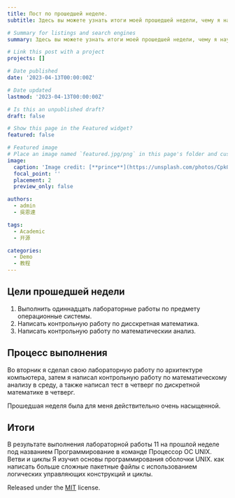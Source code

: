 ```yaml
---
title: Пост по прошедшей неделе.
subtitle: Здесь вы можете узнать итоги моей прошедшей недели, чему я научилась и над чем работал.

# Summary for listings and search engines
summary: Здесь вы можете узнать итоги моей прошедшей недели, чему я научилась и над чем работал.

# Link this post with a project
projects: []

# Date published
date: '2023-04-13T00:00:00Z'

# Date updated
lastmod: '2023-04-13T00:00:00Z'

# Is this an unpublished draft?
draft: false

# Show this page in the Featured widget?
featured: false

# Featured image
# Place an image named `featured.jpg/png` in this page's folder and customize its options here.
image:
  caption: 'Image credit: [**prince**](https://unsplash.com/photos/CpkOjOcXdUY)'
  focal_point: ''
  placement: 2
  preview_only: false

authors:
  - admin
  - 吳恩達

tags:
  - Academic
  - 开源

categories:
  - Demo
  - 教程
---
```


## Цели прошедшей недели

1. Выполнить одиннадцать лабораторные работы по предмету операционные системы.
2. Написать контрольную работу по дисскретная математика.
3. Написать контрольную работу по математическии анализ.


## Процесс выполнения

Во вторник я сделал свою лабораторную работу по архитектуре компьютера, затем я написал контрольную работу по математическому анализу в среду, а также написал тест в четверг по дискретной математике в четверг.

Прошедшая неделя была для меня действительно очень насыщенной.

## Итоги
В результате выполнения лабораторной работы 11 на прошлой неделе под названием Программирование в команде Процессор ОС UNIX. Ветви и циклы Я изучил основы программирования оболочки UNIX. как написать больше сложные пакетные файлы с использованием логических управляющих конструкций и циклы.


Released under the [MIT](https://github.com/wowchemy/wowchemy-hugo-themes/blob/master/LICENSE.md) license.
